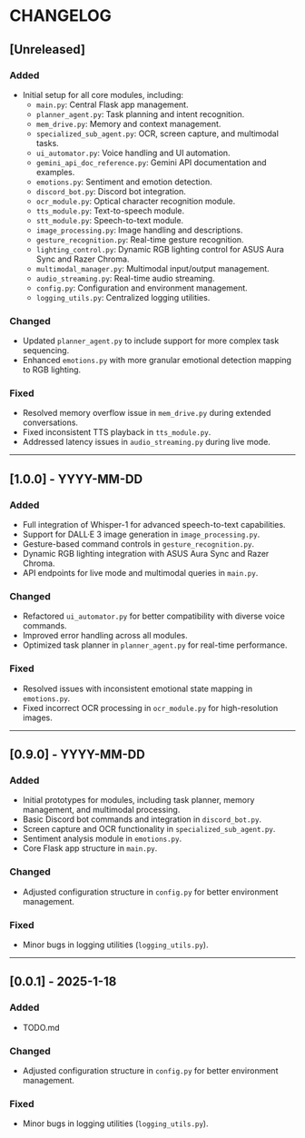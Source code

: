 # CHANGELOG

## [Unreleased]
### Added
- Initial setup for all core modules, including:
  - `main.py`: Central Flask app management.
  - `planner_agent.py`: Task planning and intent recognition.
  - `mem_drive.py`: Memory and context management.
  - `specialized_sub_agent.py`: OCR, screen capture, and multimodal tasks.
  - `ui_automator.py`: Voice handling and UI automation.
  - `gemini_api_doc_reference.py`: Gemini API documentation and examples.
  - `emotions.py`: Sentiment and emotion detection.
  - `discord_bot.py`: Discord bot integration.
  - `ocr_module.py`: Optical character recognition module.
  - `tts_module.py`: Text-to-speech module.
  - `stt_module.py`: Speech-to-text module.
  - `image_processing.py`: Image handling and descriptions.
  - `gesture_recognition.py`: Real-time gesture recognition.
  - `lighting_control.py`: Dynamic RGB lighting control for ASUS Aura Sync and Razer Chroma.
  - `multimodal_manager.py`: Multimodal input/output management.
  - `audio_streaming.py`: Real-time audio streaming.
  - `config.py`: Configuration and environment management.
  - `logging_utils.py`: Centralized logging utilities.

### Changed
- Updated `planner_agent.py` to include support for more complex task sequencing.
- Enhanced `emotions.py` with more granular emotional detection mapping to RGB lighting.

### Fixed
- Resolved memory overflow issue in `mem_drive.py` during extended conversations.
- Fixed inconsistent TTS playback in `tts_module.py`.
- Addressed latency issues in `audio_streaming.py` during live mode.

---

## [1.0.0] - YYYY-MM-DD
### Added
- Full integration of Whisper-1 for advanced speech-to-text capabilities.
- Support for DALL·E 3 image generation in `image_processing.py`.
- Gesture-based command controls in `gesture_recognition.py`.
- Dynamic RGB lighting integration with ASUS Aura Sync and Razer Chroma.
- API endpoints for live mode and multimodal queries in `main.py`.

### Changed
- Refactored `ui_automator.py` for better compatibility with diverse voice commands.
- Improved error handling across all modules.
- Optimized task planner in `planner_agent.py` for real-time performance.

### Fixed
- Resolved issues with inconsistent emotional state mapping in `emotions.py`.
- Fixed incorrect OCR processing in `ocr_module.py` for high-resolution images.

---

## [0.9.0] - YYYY-MM-DD
### Added
- Initial prototypes for modules, including task planner, memory management, and multimodal processing.
- Basic Discord bot commands and integration in `discord_bot.py`.
- Screen capture and OCR functionality in `specialized_sub_agent.py`.
- Sentiment analysis module in `emotions.py`.
- Core Flask app structure in `main.py`.

### Changed
- Adjusted configuration structure in `config.py` for better environment management.

### Fixed
- Minor bugs in logging utilities (`logging_utils.py`).



---

## [0.0.1] - 2025-1-18
### Added
- TODO.md


### Changed
- Adjusted configuration structure in `config.py` for better environment management.

### Fixed
- Minor bugs in logging utilities (`logging_utils.py`).

